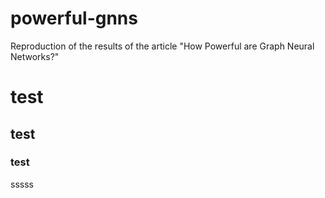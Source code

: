 # powerful-gnns
Reproduction of the results of the article "How Powerful are Graph Neural Networks?"

# test
## test
### test
sssss
